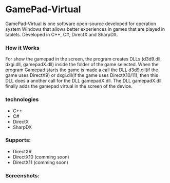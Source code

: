 # GamePad-Virtual
GamePad-Virtual is one software open-source developed for operation system Windows that allows better experiences in games that are played in tablets.
Developed in C++, C#, DirectX and SharpDX.

### How it Works
For show the gamepad in the screen, the program creates DLLs (d3d9.dll, dxgi.dll, gamepadX.dll) inside the folder of the game selected. When the program Gamepad starts the game is made a call the DLL d3d9.dll(if the game uses DirectX9) or dxgi.dll(if the game uses DirectX10/11), then this DLL does a another call for the DLL gamepadX.dll. The DLL gamepadX.dll finally adds the gamepad virtual in the screen of the device.

### technologies
- C++
- C#
- DirectX
- SharpDX

### Supports:
- DirectX9
- DirectX10 (comming soon)
- DirectX11 (comming soon)

### Screenshots:
